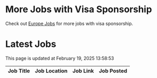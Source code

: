 # More Jobs with Visa Sponsorship

Check out [Europe Jobs](https://github.com/sureshparimi/europejobs#latest-jobs) for more jobs with visa sponsorship.

# Latest Jobs

This page is updated at February 19, 2025 13:58:53

| Job Title | Job Location | Job Link | Job Posted |
| --- | --- | --- | --- |
